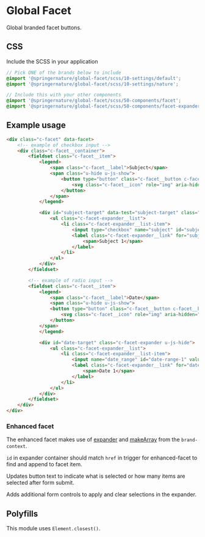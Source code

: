 # Global Facet

Global branded facet buttons.

## CSS

Include the SCSS in your application

```scss
// Pick ONE of the brands below to include
@import '@springernature/global-facet/scss/10-settings/default';
@import '@springernature/global-facet/scss/10-settings/nature';

// Include this with your other components
@import '@springernature/global-facet/scss/50-components/facet';
@import '@springernature/global-facet/scss/50-components/facet-expander';
```

## Example usage

```html
<div class="c-facet" data-facet>
    <!-- example of checkbox input -->
    <div class="c-facet__container">
        <fieldset class="c-facet__item">
            <legend>
                <span class="c-facet__label">Subject</span>
                <span class="u-hide u-js-show">
                    <button type="button" class="c-facet__button c-facet__button--border" data-facet-expander data-facet-target="#subject-target">
                        <svg class="c-facet__icon" role="img" aria-hidden="true" focusable="false" viewBox="0 0 16 16" xmlns="http://www.w3.org/2000/svg">...</svg>
                    </button>
                </span>
            </legend>

            <div id="subject-target" data-test="subject-target" class="c-facet-expander u-js-hide">
                <ul class="c-facet-expander__list">
                    <li class="c-facet-expander__list-item">
                        <input type="checkbox" name="subject" id="subject-1" value="1"/>
                        <label class="c-facet-expander__link" for="subject-1">
                            <span>Subject 1</span>
                        </label>
                    </li>
                </ul>
            </div>
        </fieldset>

        <!-- example of radio input -->
        <fieldset class="c-facet__item">
            <legend>
                <span class="c-facet__label">Date</span>
                <span class="u-hide u-js-show">
                <button type="button" class="c-facet__button c-facet__button--border" data-facet-expander data-facet-target="#date-target">
                    <svg class="c-facet__icon" role="img" aria-hidden="true" focusable="false" viewBox="0 0 16 16" xmlns="http://www.w3.org/2000/svg">...</svg>
                </button>
            </span>
            </legend>

            <div id="date-target" class="c-facet-expander u-js-hide">
                <ul class="c-facet-expander__list">
                    <li class="c-facet-expander__list-item">
                        <input name="date_range" id="date-range-1" value="1" type="radio"/>
                        <label class="c-facet-expander__link" for="date-range-1">
                            <span>Date 1</span>
                        </label>
                    </li>
                </ul>
            </div>
        </fieldset>
    </div>
</div>
```

### Enhanced facet

The enhanced facet makes use of [expander](https://github.com/springernature/frontend-toolkits/blob/master/context/brand-context/default/js/README.md#expander) 
and [makeArray](https://github.com/springernature/frontend-toolkits/blob/master/context/brand-context/default/js/README.md##makearray) from the `brand-context`.

`id` in expander container should match `href` in trigger for enhanced-facet to find and append to facet item.

Updates button text to indicate what is selected or how many items are selected after form submit.

Adds additional form controls to apply and clear selections in the expander.

## Polyfills

This module uses `Element.closest()`.
